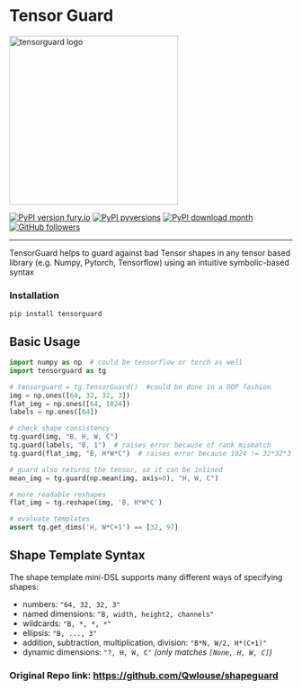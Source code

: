 # Tensor Guard
<img src="https://github.com/user-attachments/assets/dfddbe05-87e5-48df-8608-e25bf6087044" alt="tensorguard logo" width="300"> 

[![PyPI version fury.io](https://badge.fury.io/py/tensorguard.svg)](https://pypi.python.org/pypi/tensorguard/)
[![PyPI pyversions](https://img.shields.io/pypi/pyversions/tensorguard.svg)](https://pypi.python.org/pypi/tensorguard/)
[![PyPI download month](https://img.shields.io/pypi/dm/tensorguard.svg)](https://pypi.python.org/pypi/tensorguard/)
[![GitHub followers](https://img.shields.io/github/followers/Michedev.svg?style=social&label=Follow&maxAge=2592000)](https://github.com/Michedev?tab=followers)

---

TensorGuard helps to guard against bad Tensor shapes in any tensor based library (e.g. Numpy, Pytorch, Tensorflow) using an intuitive symbolic-based syntax

### Installation
`pip install tensorguard`


## Basic Usage

```python
import numpy as np  # could be tensorflow or torch as well
import tensorguard as tg

# tensorguard = tg.TensorGuard()  #could be done in a OOP fashion
img = np.ones([64, 32, 32, 3])
flat_img = np.ones([64, 1024])
labels = np.ones([64])

# check shape consistency
tg.guard(img, "B, H, W, C")
tg.guard(labels, "B, 1")  # raises error because of rank mismatch
tg.guard(flat_img, "B, H*W*C")  # raises error because 1024 != 32*32*3

# guard also returns the tensor, so it can be inlined
mean_img = tg.guard(np.mean(img, axis=0), "H, W, C")

# more readable reshapes
flat_img = tg.reshape(img, 'B, H*W*C')

# evaluate templates
assert tg.get_dims('H, W*C+1') == [32, 97]

```


## Shape Template Syntax
The shape template mini-DSL supports many different ways of specifying shapes:

  * numbers: `"64, 32, 32, 3"`
  * named dimensions: `"B, width, height2, channels"`
  * wildcards: `"B, *, *, *"`
  * ellipsis: `"B, ..., 3"`
  * addition, subtraction, multiplication, division: `"B*N, W/2, H*(C+1)"`
  * dynamic dimensions: `"?, H, W, C"`  *(only matches `[None, H, W, C]`)*



### Original Repo link: https://github.com/Qwlouse/shapeguard
